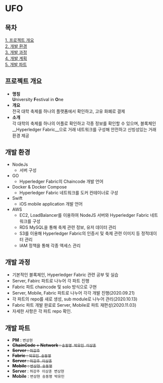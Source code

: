 # UFO

## 목차
[1. 프로젝트 개요](#프로젝트-개요)  
[2. 개발 환경](#개발환경)    
[3. 개발 과정](#개발과정)    
[4. 개발 계획](#개발계획)       
[5. 개발 파트](#개발파트) 

## 프로젝트 개요
* **명칭**  
**U**niversity **F**estival in **O**ne  
* **개요**  
전국 대학 축제를 하나의 플랫폼에서 확인하고, 고유 화폐로 결제
* **소개**   
각 대학의 축제를 하나의 어플로 확인하고 각종 정보를 확인할 수 있으며, 블록체인 __Hyperledger Fabric__으로 거래 네트워크를 구성해 안전하고 신빙성있는 거래환경 제공

## 개발 환경
* NodeJs    
    * 서버 구성
* GO
    * Hyperledger Fabric의 Chaincode 개발 언어
* Docker & Docker Compose
    * Hyperledger Fabric 네트워크를 도커 컨테이너로 구성
* Swift
    * iOS mobile application 개발 언어
* AWS
    * EC2, LoadBalancer를 이용하여 NodeJS 서버와 Hyperledger Fabric 네트워크를 구성
    * RDS MySQL을 통해 축제 관련 정보, 유저 데이터 관리
    * S3를 이용해 Hyperledger Fabric의 인증서 및 축제 관련 이미지 등 정적데이터 관리
    * IAM 정책을 통해 각종 액세스 관리

## 개발 과정
* 기본적인 블록체인, Hyperledger Fabric 관련 공부 및 실습
* Server, Fabirc 파트로 나누어 각 파트 진행
* Fabric 파트 chaincode 및 solo 방식으로 구현
* Server, Mobile, Fabric 파트로 나누어 각각 개발 진행(2020.09.21)
* 각 파트의 repo를 새로 생성, sub module로 나누어 관리(2020.10.13)
* Fabric 파트 개발 완료로 Server, Mobile로 파트 재편성(2020.11.03)
* 자세한 사항은 각 파트 repo 확인.

## 개발 파트
* __PM__ : `변상현`    
* ~~__ChainCode + Network__ : `송동명 박유민 이상훈`~~
* ~~__Server__ : `허강주`~~ 
* ~~__Fabric__ : `박유민 송동명`~~
* ~~__Server__ : `허강주 이상훈`~~
* ~~__Mobile__ : `변상현 송동명`~~
* __Server__ : `허강주 이상훈 변상현`
* __Mobile__ : `변상현 송동명 박유민`




